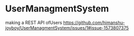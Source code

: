# UserManagmentSystem
making a REST API ofUsers
https://github.com/himanshu-joyboy/UserManagmentSystem/issues/1#issue-1573807375
